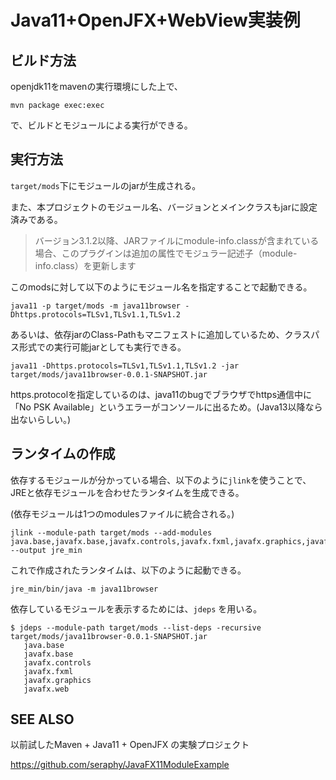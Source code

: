 # Java11+OpenJFX+WebView実装例

## ビルド方法

openjdk11をmavenの実行環境にした上で、

```shell
mvn package exec:exec
```

で、ビルドとモジュールによる実行ができる。

## 実行方法

``target/mods``下にモジュールのjarが生成される。

また、本プロジェクトのモジュール名、バージョンとメインクラスもjarに設定済みである。

> バージョン3.1.2以降、JARファイルにmodule-info.classが含まれている場合、このプラグインは追加の属性でモジュラー記述子（module-info.class）を更新します

このmodsに対して以下のようにモジュール名を指定することで起動できる。

```shell
java11 -p target/mods -m java11browser -Dhttps.protocols=TLSv1,TLSv1.1,TLSv1.2
```

あるいは、依存jarのClass-Pathもマニフェストに追加しているため、クラスパス形式での実行可能jarとしても実行できる。

```shell
java11 -Dhttps.protocols=TLSv1,TLSv1.1,TLSv1.2 -jar target/mods/java11browser-0.0.1-SNAPSHOT.jar
```


https.protocolを指定しているのは、java11のbugでブラウザでhttps通信中に「No PSK Available」というエラーがコンソールに出るため。(Java13以降なら出ないらしい。)

## ランタイムの作成

依存するモジュールが分かっている場合、以下のように``jlink``を使うことで、JREと依存モジュールを合わせたランタイムを生成できる。

(依存モジュールは1つのmodulesファイルに統合される。)

```shell
jlink --module-path target/mods --add-modules java.base,javafx.base,javafx.controls,javafx.fxml,javafx.graphics,javafx.web,java11browser --output jre_min
```

これで作成されたランタイムは、以下のように起動できる。

```shell
jre_min/bin/java -m java11browser
```

依存しているモジュールを表示するためには、``jdeps`` を用いる。

```shell
$ jdeps --module-path target/mods --list-deps -recursive target/mods/java11browser-0.0.1-SNAPSHOT.jar
   java.base
   javafx.base
   javafx.controls
   javafx.fxml
   javafx.graphics
   javafx.web
```

## SEE ALSO
以前試したMaven + Java11 + OpenJFX の実験プロジェクト

https://github.com/seraphy/JavaFX11ModuleExample

